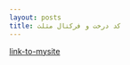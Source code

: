 ```yaml
---
layout: posts
title: کد درخت و فرکتال مثلث 
---
```

[link-to-mysite](../../../Users/user/git/FC02031/s8/y.html)